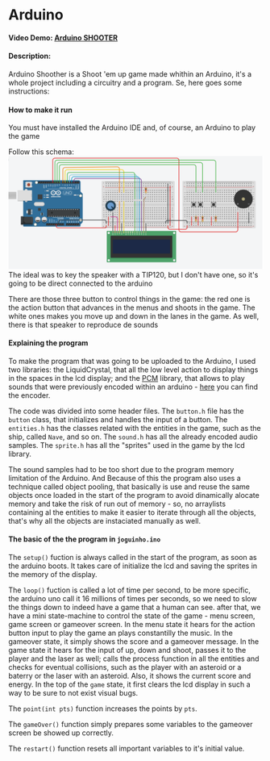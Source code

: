 # Arduino <SHOOTER>
#### Video Demo:  [Arduino SHOOTER](https://www.youtube.com/watch?v=9pqOqYfGGoY)
#### Description:

Arduino Shoother is a Shoot 'em up game made whithin an Arduino, it's a whole project including a circuitry and a program. Se, here goes some instructions:

#### How to make it run

You must have installed the Arduino IDE and, of course, an Arduino to play the game

Follow this schema:
![Circuitry](https://github.com/Zepelino/Arduino-SHOOTER/blob/main/circuitry.png)
The ideal was to key the speaker with a TIP120, but I don't have one, so it's going to be direct connected to the arduino

There are those three button to control things in the game: the red one is the action button that advances in the menus and shoots in the game. The white ones makes you move up and down in the lanes in the game. As well, there is that speaker to reproduce de sounds

#### Explaining the program

To make the program that was going to be uploaded to the Arduino, I used two libraries: the LiquidCrystal, that all the low level action to display things in the spaces in the lcd display; and the [PCM](https://github.com/damellis/PCM) library, that allows to play sounds that were previously encoded within an arduino - [here](https://www.instructables.com/Talking-Arduino-Playing-a-MP3-With-Arduino-Without/) you can find the encoder.

The code was divided into some header files. The `button.h` file has the `button` class, that initializes and handles the input of a button. The `entities.h` has the classes related with the entities in the game, such as the ship, called `Nave`, and so on. The `sound.h` has all the already encoded audio samples. The `sprite.h` has all the "sprites" used in the game by the lcd library.

The sound samples had to be too short due to the program memory limitation of the Arduino. And Because of this the program also uses a technique called object pooling, that basically is use and reuse the same objects once loaded in the start of the program to avoid dinamically alocate memory and take the risk of run out of memory - so, no arraylists containing al the entities to make it easier to iterate through all the objects, that's why all the objects are instaciated manually as well.

#### The basic of the the program in `joguinho.ino`

The `setup()` fuction is always called in the start of the program, as soon as the arduino boots. It takes care of initialize the lcd and saving the sprites in the memory of the display.

The `loop()` fuction is called a lot of time per second, to be more specific, the arduino uno call it 16 millions of times per seconds, so we need to slow the things down to indeed have a game that a human can see. after that, we have a mini state-machine to control the state of the game - menu screen, game screen or gameover screen. In the menu state it hears for the action button input to play the game an plays constantilly the music. In the gameover state, it simply shows the score and a gameover message. In the game state it hears for the input of up, down and shoot, passes it to the player and the laser as well; calls the process function in all the entities and checks for eventual collisions, such as the player with an asteroid or a baterry or the laser with an asteroid. Also, it shows the current score and energy. In the top of the `game` state, it first clears the lcd display in such a way to be sure to not exist visual bugs.

The `point(int pts)` function increases the points by `pts`.

The `gameOver()` function simply prepares some variables to the gameover screen be showed up correctly.

The `restart()` function resets all important variables to it's initial value.
